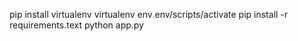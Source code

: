 pip install virtualenv
virtualenv env
env/scripts/activate
pip install -r requirements.text
python app.py
